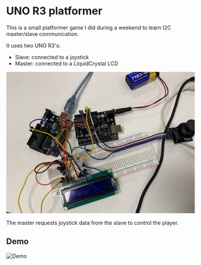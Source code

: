 # UNO R3 platformer

This is a small platformer game I did during a weekend to learn I2C master/slave communication.

It uses two UNO R3's:

- Slave: connected to a joystick
- Master: connected to a LiquidCrystal LCD

![Setup](assets/setup.jpg)

The master requests joystick data from the slave to control the player.

## Demo

![Demo](assets/demo.gif)
